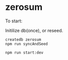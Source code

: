 # zerosum

To start:

Initilize db(once), or reseed.

```
createdb zerosum
npm run syncAndSeed
```

```
npm run start:dev
```
